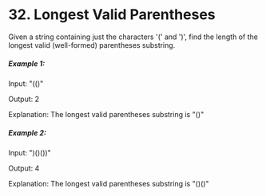 # 32. Longest Valid Parentheses

Given a string containing just the characters '(' and ')', find the length of the longest valid (well-formed) parentheses substring.

##### Example 1:

Input: "(()"

Output: 2

Explanation: The longest valid parentheses substring is "()"

##### Example 2:

Input: ")()())"

Output: 4

Explanation: The longest valid parentheses substring is "()()"